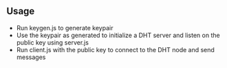 ## Usage

- Run keygen.js to generate keypair
- Use the keypair as generated to initialize a DHT server and listen on the public key using server.js
- Run client.js with the public key to connect to the DHT node and send messages 
